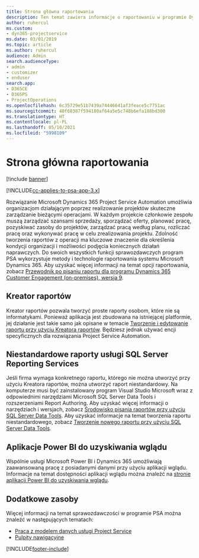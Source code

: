 ```yaml
---
title: Strona główna raportowania
description: Ten temat zawiera informacje o raportowaniu w programie Dynamics 365 Project Service Automation.
author: ruhercul
ms.custom:
- dyn365-projectservice
ms.date: 03/01/2019
ms.topic: article
ms.author: ruhercul
audience: Admin
search.audienceType:
- admin
- customizer
- enduser
search.app:
- D365CE
- D365PS
- ProjectOperations
ms.openlocfilehash: 6c35729e51b7439a74446641af3feace5c7751ac
ms.sourcegitcommit: 40f68387f594180af64a5e5c748b6efa188bd300
ms.translationtype: HT
ms.contentlocale: pl-PL
ms.lasthandoff: 05/10/2021
ms.locfileid: "5998109"
---
```

# <a name="reporting-home-page"></a>Strona główna raportowania

[!include [banner](../includes/psa-now-project-operations.md)]

[!INCLUDE[cc-applies-to-psa-app-3.x](../includes/cc-applies-to-psa-app-3x.md)]

Rozwiązanie Microsoft Dynamics 365 Project Service Automation umożliwia organizacjom działającym poprzez realizowanie projektów skuteczne zarządzanie bieżącymi operacjami. W każdym projekcie członkowie zespołu muszą zarządzać szansami sprzedaży, sporządzać oferty, planować pracę, pozyskiwać zasoby do projektów, zarządzać pracą według planu, rozliczać pracę oraz wykonywać pracę w celu zrealizowania projektu. Zdolność tworzenia raportów z operacji ma kluczowe znaczenie dla określenia kondycji organizacji i możliwości podjęcia koniecznych działań naprawczych. Do swoich wszystkich funkcji sprawozdawczych program PSA wykorzystuje metody i technologie raportowania systemu Microsoft Dynamics 365. Aby uzyskać więcej informacji na temat opcji raportowania, zobacz [Przewodnik po pisaniu raportu dla programu Dynamics 365 Customer Engagement (on-premises), wersja 9](/dynamics365/customerengagement/on-premises/analytics/reporting-analytics-with-dynamics-365).

## <a name="report-wizard"></a>Kreator raportów

Kreator raportów pozwala tworzyć proste raporty osobom, które nie są informatykami. Ponieważ aplikacja jest zbudowana na istniejącej platformie, jej działanie jest takie samo jak opisane w temacie [Tworzenie i edytowanie raportu przy użyciu Kreatora raportów](/dynamics365/customerengagement/on-premises/basics/create-edit-copy-report-wizard). Będziesz jednak używać encji specyficznych dla rozwiązania Project Service Automation.

## <a name="custom-sql-server-reporting-services-reports"></a>Niestandardowe raporty usługi SQL Server Reporting Services

Jeśli firma wymaga konkretnego raportu, którego nie można utworzyć przy użyciu Kreatora raportów, można utworzyć raport niestandardowy. Na komputerze musi być zainstalowany program Visual Studio Microsoft wraz z odpowiednimi narzędziami Microsoft SQL Server Data Tools i rozszerzeniami Report Authoring. Aby uzyskać więcej informacji o narzędziach i wersjach, zobacz [Środowisko pisania raportów przy użyciu SQL Server Data Tools](/dynamics365/customerengagement/on-premises/analytics/report-writing-environment-using-sql-server-data-tools). Aby uzyskać informacje na temat tworzenia raportu niestandardowego, zobacz [Tworzenie nowego raportu przy użyciu SQL Server Data Tools](/dynamics365/customerengagement/on-premises/analytics/create-a-new-report-using-sql-server-data-tools).

## <a name="power-bi-insights-apps"></a>Aplikacje Power BI do uzyskiwania wglądu

Wspólnie usługi Microsoft Power BI i Dynamics 365 umożliwiają zaawansowaną pracę z posiadanymi danymi przy użyciu aplikacji wglądu. Informacje na temat dostępności aplikacji wglądu można znaleźć na [stronie aplikacji Power BI do uzyskiwania wglądu](https://powerbi.microsoft.com/power-bi-insights-apps/).


## <a name="additional-resources"></a>Dodatkowe zasoby
Więcej informacji na temat sprawozdawczości w programie PSA można znaleźć w następujących tematach:

- [Praca z modelem danych usługi Project Service](reports-working-project-service-data-model.md)
- [Pulpity nawigacyjne](reports-dashboards.md)



[!INCLUDE[footer-include](../includes/footer-banner.md)]
